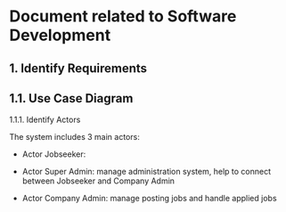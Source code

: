 Document related to Software Development
========================================
**1. Identify Requirements**
----------------------------
**1.1. Use Case Diagram**
 ---------------------------
1.1.1. Identify Actors <br>

The system includes 3 main actors:<br>

- Actor Jobseeker:

- Actor Super Admin: manage administration system, help to connect between Jobseeker and Company Admin

- Actor Company Admin: manage posting jobs and handle applied jobs


